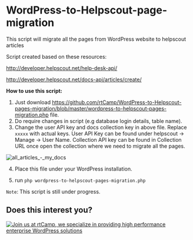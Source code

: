 # WordPress-to-Helpscout-page-migration
This script will migrate all the pages from WordPress website to helpscout articles

Script created based on these resources: 

http://developer.helpscout.net/help-desk-api/

http://developer.helpscout.net/docs-api/articles/create/

**How to use this script:**

1. Just download https://github.com/rtCamp/WordPress-to-Helpscout-pages-migration/blob/master/wordpress-to-helpscout-pages-migration.php file.
2. Do require changes in script (e.g database login details, table name).
3. Change the user API key and docs collection key in above file. Replace `xxxxx` with actual keys. User API Key can be found under helpscout -> Manage -> User Name. 
Collection API key can be found in Collection URL once open the collection where we need to migrate all the pages. 

![all_articles_-_my_docs](https://cloud.githubusercontent.com/assets/1140051/19466494/07fbdb98-9529-11e6-8683-706dd17eb3d4.png)


4. Place this file under your WordPress installation.

5. run `php wordpress-to-helpscout-pages-migration.php`

`Note`: This script is still under progress.


## Does this interest you?

<a href="https://rtcamp.com/"><img src="https://rtcamp.com/wp-content/uploads/2019/04/github-banner@2x.png" alt="Join us at rtCamp, we specialize in providing high performance enterprise WordPress solutions"></a>
